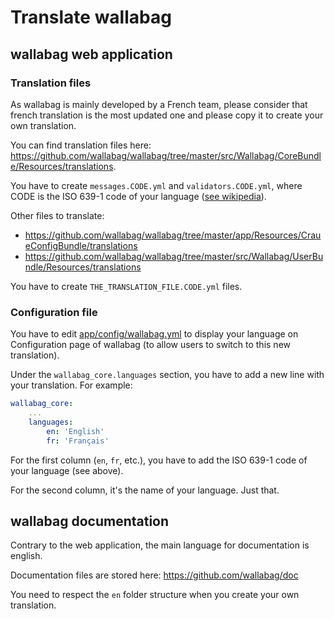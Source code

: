 # Translate wallabag

## wallabag web application

### Translation files

As wallabag is mainly developed by a French team, please consider that
french translation is the most updated one and please copy it to create
your own translation.

You can find translation files here:
https://github.com/wallabag/wallabag/tree/master/src/Wallabag/CoreBundle/Resources/translations.

You have to create `messages.CODE.yml` and `validators.CODE.yml`, where
CODE is the ISO 639-1 code of your language ([see
wikipedia](https://en.wikipedia.org/wiki/List_of_ISO_639-1_codes)).

Other files to translate:

-   https://github.com/wallabag/wallabag/tree/master/app/Resources/CraueConfigBundle/translations
-   https://github.com/wallabag/wallabag/tree/master/src/Wallabag/UserBundle/Resources/translations

You have to create `THE_TRANSLATION_FILE.CODE.yml` files.

### Configuration file

You have to edit
[app/config/wallabag.yml](https://github.com/wallabag/wallabag/blob/master/app/config/wallabag.yml)
to display your language on Configuration page of wallabag (to allow
users to switch to this new translation).

Under the `wallabag_core.languages` section, you have to add a new line
with your translation. For example:

```yaml
wallabag_core:
    ...
    languages:
        en: 'English'
        fr: 'Français'
```

For the first column (`en`, `fr`, etc.), you have to add the ISO 639-1
code of your language (see above).

For the second column, it's the name of your language. Just that.

## wallabag documentation

Contrary to the web application, the main language for documentation is
english.

Documentation files are stored here:
<https://github.com/wallabag/doc>

You need to respect the `en` folder structure when you create your own
translation.
